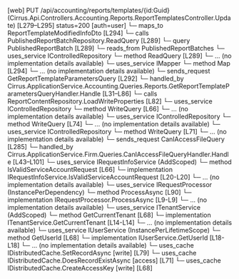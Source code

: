 [web] PUT /api/accounting/reports/templates/{id:Guid}  (Cirrus.Api.Controllers.Accounting.Reports.ReportTemplatesController.Update)  [L279–L295] status=200 [auth=user]
  └─ maps_to ReportTemplateModifiedInfoDto [L294]
  └─ calls PublishedReportBatchRepository.ReadQuery [L289]
  └─ query PublishedReportBatch [L289]
    └─ reads_from PublishedReportBatches
  └─ uses_service IControlledRepository<PublishedReportBatch>
    └─ method ReadQuery [L289]
      └─ ... (no implementation details available)
  └─ uses_service IMapper
    └─ method Map [L294]
      └─ ... (no implementation details available)
  └─ sends_request GetReportTemplateParametersQuery [L292]
    └─ handled_by Cirrus.ApplicationService.Accounting.Queries.Reports.GetReportTemplateParametersQueryHandler.Handle [L31–L86]
      └─ calls ReportContentRepository.LoadWriteProperties [L82]
      └─ uses_service IControlledRepository<Dataset>
        └─ method WriteQuery [L66]
          └─ ... (no implementation details available)
      └─ uses_service IControlledRepository<Entity>
        └─ method WriteQuery [L74]
          └─ ... (no implementation details available)
      └─ uses_service IControlledRepository<ReportPageType>
        └─ method WriteQuery [L71]
          └─ ... (no implementation details available)
  └─ sends_request CanIAccessFileQuery [L285]
    └─ handled_by Cirrus.ApplicationService.Firm.Queries.CanIAccessFileQueryHandler.Handle [L43–L101]
      └─ uses_service IRequestInfoService (AddScoped)
        └─ method IsValidServiceAccountRequest [L66]
          └─ implementation IRequestInfoService.IsValidServiceAccountRequest [L20-L20]
          └─ ... (no implementation details available)
      └─ uses_service IRequestProcessor (InstancePerDependency)
        └─ method ProcessAsync [L90]
          └─ implementation IRequestProcessor.ProcessAsync [L9-L9]
          └─ ... (no implementation details available)
      └─ uses_service ITenantService (AddScoped)
        └─ method GetCurrentTenant [L68]
          └─ implementation ITenantService.GetCurrentTenant [L14-L14]
          └─ ... (no implementation details available)
      └─ uses_service IUserService (InstancePerLifetimeScope)
        └─ method GetUserId [L68]
          └─ implementation IUserService.GetUserId [L18-L18]
          └─ ... (no implementation details available)
      └─ uses_cache IDistributedCache.SetRecordAsync [write] [L79]
      └─ uses_cache IDistributedCache.DoesRecordExistAsync [access] [L71]
      └─ uses_cache IDistributedCache.CreateAccessKey [write] [L68]

